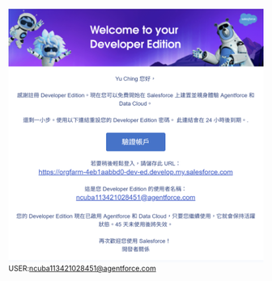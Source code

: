 ![Salesforce Credentials Setup](docs/img/03.SalesforceCerdentialsSetup.png)
USER:ncuba113421028451@agentforce.com
